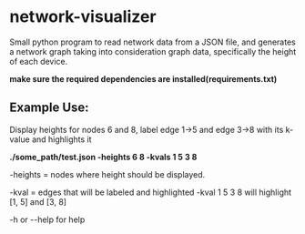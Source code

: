 # network-visualizer
Small python program to read network data from a JSON file, and generates a network graph taking into consideration graph data, specifically the height of each device.

**make sure the required dependencies are installed(requirements.txt)**

## Example Use: 

Display heights for nodes 6 and 8, label edge 1->5 and edge 3->8 with its k-value and highlights it

**./some_path/test.json -heights 6 8 -kvals 1 5 3 8**

-heights = nodes where height should be displayed.

-kval = edges that will be labeled and highlighted -kval 1 5 3 8 will highlight [1, 5] and [3, 8]

-h or --help for help

